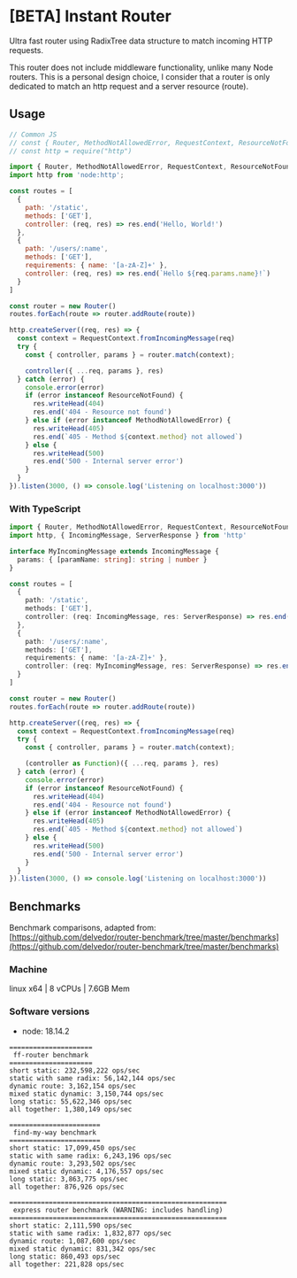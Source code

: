 # [BETA] Instant Router

Ultra fast router using RadixTree data structure to match incoming HTTP requests.

This router does not include middleware functionality, unlike many Node routers. 
This is a personal design choice, I consider that a router is only dedicated to match an http request and a server resource (route).

## Usage
```js
// Common JS
// const { Router, MethodNotAllowedError, RequestContext, ResourceNotFound} = require("ff-router")
// const http = require("http")

import { Router, MethodNotAllowedError, RequestContext, ResourceNotFound } from 'ff-router';
import http from 'node:http';

const routes = [
  {
    path: '/static',
    methods: ['GET'],
    controller: (req, res) => res.end('Hello, World!')
  },
  {
    path: '/users/:name',
    methods: ['GET'],
    requirements: { name: '[a-zA-Z]+' },
    controller: (req, res) => res.end(`Hello ${req.params.name}!`)
  }
]

const router = new Router()
routes.forEach(route => router.addRoute(route))

http.createServer((req, res) => {
  const context = RequestContext.fromIncomingMessage(req)
  try {
    const { controller, params } = router.match(context);

    controller({ ...req, params }, res)
  } catch (error) {
    console.error(error)
    if (error instanceof ResourceNotFound) {
      res.writeHead(404)
      res.end('404 - Resource not found')
    } else if (error instanceof MethodNotAllowedError) {
      res.writeHead(405)
      res.end(`405 - Method ${context.method} not allowed`)
    } else {
      res.writeHead(500)
      res.end('500 - Internal server error')
    }
  }
}).listen(3000, () => console.log('Listening on localhost:3000'))
```

### With TypeScript
```ts
import { Router, MethodNotAllowedError, RequestContext, ResourceNotFound } from 'ff-router'
import http, { IncomingMessage, ServerResponse } from 'http'

interface MyIncomingMessage extends IncomingMessage {
  params: { [paramName: string]: string | number }
}

const routes = [
  {
    path: '/static',
    methods: ['GET'],
    controller: (req: IncomingMessage, res: ServerResponse) => res.end('Hello, World!')
  },
  {
    path: '/users/:name',
    methods: ['GET'],
    requirements: { name: '[a-zA-Z]+' },
    controller: (req: MyIncomingMessage, res: ServerResponse) => res.end(`Hello ${req.params.name}!`)
  }
]

const router = new Router()
routes.forEach(route => router.addRoute(route))

http.createServer((req, res) => {
  const context = RequestContext.fromIncomingMessage(req)
  try {
    const { controller, params } = router.match(context);

    (controller as Function)({ ...req, params }, res)
  } catch (error) {
    console.error(error)
    if (error instanceof ResourceNotFound) {
      res.writeHead(404)
      res.end('404 - Resource not found')
    } else if (error instanceof MethodNotAllowedError) {
      res.writeHead(405)
      res.end(`405 - Method ${context.method} not allowed`)
    } else {
      res.writeHead(500)
      res.end('500 - Internal server error')
    }
  }
}).listen(3000, () => console.log('Listening on localhost:3000'))
```

## Benchmarks
Benchmark comparisons, adapted from: [https://github.com/delvedor/router-benchmark/tree/master/benchmarks](https://github.com/delvedor/router-benchmark/tree/master/benchmarks)

### Machine
linux x64 | 8 vCPUs | 7.6GB Mem

### Software versions
- node: 18.14.2

```
=====================
 ff-router benchmark
=====================
short static: 232,598,222 ops/sec
static with same radix: 56,142,144 ops/sec
dynamic route: 3,162,154 ops/sec
mixed static dynamic: 3,150,744 ops/sec
long static: 55,622,346 ops/sec
all together: 1,380,149 ops/sec

=======================
 find-my-way benchmark
=======================
short static: 17,099,450 ops/sec
static with same radix: 6,243,196 ops/sec
dynamic route: 3,293,502 ops/sec
mixed static dynamic: 4,176,557 ops/sec
long static: 3,863,775 ops/sec
all together: 876,926 ops/sec

=======================================================
 express router benchmark (WARNING: includes handling)
=======================================================
short static: 2,111,590 ops/sec
static with same radix: 1,832,877 ops/sec
dynamic route: 1,087,600 ops/sec
mixed static dynamic: 831,342 ops/sec
long static: 860,493 ops/sec
all together: 221,828 ops/sec
```